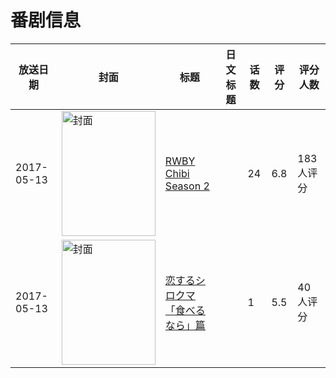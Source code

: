 # 番剧信息

|放送日期|封面|标题|日文标题|话数|评分|评分人数|
|---|---|---|---|---|---|---|
|2017-05-13|<img src="https://lain.bgm.tv/pic/cover/c/63/e7/215096_A07zx.jpg" alt="封面" style="width:150px;height:200px;object-fit:cover;">|[RWBY Chibi Season 2](https://bangumi.tv/subject/215096)||24|6.8|183人评分|
|2017-05-13|<img src="https://lain.bgm.tv/pic/cover/c/79/a3/221326_Pjglz.jpg" alt="封面" style="width:150px;height:200px;object-fit:cover;">|[恋するシロクマ 「食べるなら」篇](https://bangumi.tv/subject/221326)||1|5.5|40人评分|
